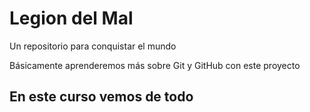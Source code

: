 # Legion del Mal

Un repositorio para conquistar el mundo

Básicamente aprenderemos más sobre Git y GitHub con este proyecto

## En este curso vemos de todo
